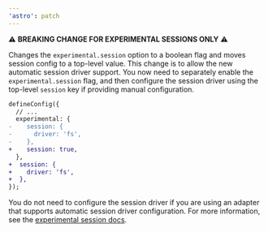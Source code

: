 ```yaml
---
'astro': patch
---
```


:warning: **BREAKING CHANGE FOR EXPERIMENTAL SESSIONS ONLY** :warning:

Changes the `experimental.session` option to a boolean flag and moves session config to a top-level value. This change is to allow the new automatic session driver support. You now need to separately enable the `experimental.session` flag, and then configure the session driver using the top-level `session` key if providing manual configuration.

```diff
defineConfig({
  // ...
  experimental: {
-    session: {
-      driver: 'fs',
-    },
+    session: true,
  },
+  session: {
+    driver: 'fs',
+  },
});
```

You do not need to configure the session driver if you are using an adapter that supports automatic session driver configuration. For more information, see the [experimental session docs](https://docs.astro.build/en/reference/experimental-flags/sessions/).
